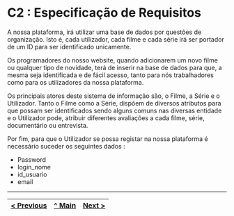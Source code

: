 # C2 : Especificação de Requisitos

A nossa plataforma, irá utilizar uma base de dados por questões de organização. Isto é, cada utilizador, cada filme e  cada série irá ser portador de um ID para ser identificado unicamente.  

Os programadores do nosso website, quando adicionarem um novo filme ou qualquer tipo de novidade, terá de inserir na base de dados para que, a mesma seja identificada e de fácil acesso, tanto para nós trabalhadores como para os utilizadores da nossa plataforma. 

Os principais atores deste sistema de informação são, o Filme, a Série e o Utilizador. 
Tanto o Filme como a Série, dispõem de diversos atributos para que possam ser identificados sendo alguns comuns nas diversas entidade e o Utilizador pode, atribuir diferentes avaliações a cada filme, série, documentário ou entrevista.

Por fim, para que o Utilizador se possa registar na nossa plataforma é necessário suceder os seguintes dados : 
 * Password 
 * login_nome
 * id_usuario
 * email 

 ---
[< Previous](rei01.md) | [^ Main](https://github.com/TCM22-SIBD-G03/TCM22-SIBD-G03) | [Next >](rei03.md)
:--- | :---: | ---: 
